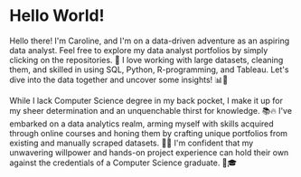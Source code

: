# Hello World!

Hello there! I'm Caroline, and I'm on a data-driven adventure as an aspiring data analyst. Feel free to explore my data analyst portfolios by simply clicking on the repositories. 🚀 I love working with large datasets, cleaning them, and skilled in using SQL, Python, R-programming, and Tableau. Let's dive into the data together and uncover some insights! 📊💼

While I lack Computer Science degree in my back pocket, I make it up for my sheer determination and an unquenchable thirst for knowledge. 📚🔥 I've embarked on a  data analytics realm, arming myself with skills acquired through online courses and honing them by crafting unique portfolios from existing and manually scraped datasets. 🚀💼 I'm confident that my unwavering willpower and hands-on project experience can hold their own against the credentials of a Computer Science graduate. 💪🎓
